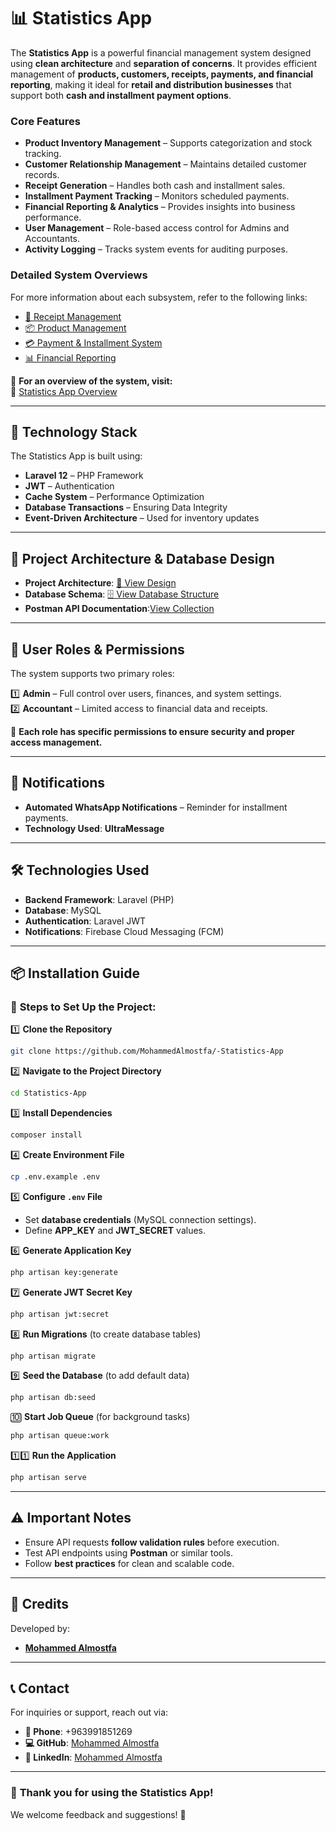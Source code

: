 # 📊 Statistics App

The **Statistics App** is a powerful financial management system designed using **clean architecture** and **separation of concerns**. It provides efficient management of **products, customers, receipts, payments, and financial reporting**, making it ideal for **retail and distribution businesses** that support both **cash and installment payment options**.

### **Core Features**

-   **Product Inventory Management** – Supports categorization and stock tracking.
-   **Customer Relationship Management** – Maintains detailed customer records.
-   **Receipt Generation** – Handles both cash and installment sales.
-   **Installment Payment Tracking** – Monitors scheduled payments.
-   **Financial Reporting & Analytics** – Provides insights into business performance.
-   **User Management** – Role-based access control for Admins and Accountants.
-   **Activity Logging** – Tracks system events for auditing purposes.

### **Detailed System Overviews**

For more information about each subsystem, refer to the following links:

-   [📜 Receipt Management](https://deepwiki.com/MohammedAlmostfa/-Statistics-App/2-receipt-management)
-   [📦 Product Management](https://deepwiki.com/MohammedAlmostfa/-Statistics-App/3-product-management)
-   [💳 Payment & Installment System](https://deepwiki.com/MohammedAlmostfa/-Statistics-App/4-payment-and-installment-system)
-   [📊 Financial Reporting](https://deepwiki.com/MohammedAlmostfa/-Statistics-App/6-financial-reporting)

📌 **For an overview of the system, visit:**  
🔗 [Statistics App Overview](https://deepwiki.com/MohammedAlmostfa/-Statistics-App/1-overview)

---

## 🚀 Technology Stack

The Statistics App is built using:

-   **Laravel 12** – PHP Framework
-   **JWT** – Authentication
-   **Cache System** – Performance Optimization
-   **Database Transactions** – Ensuring Data Integrity
-   **Event-Driven Architecture** – Used for inventory updates

---

## 📐 Project Architecture & Database Design

-   **Project Architecture**: [📁 View Design](https://drive.google.com/file/d/1V8l6mdmPlQwRZu2TiZz44RYAEA7u0LO5/view?usp=sharing)
-   **Database Schema**: [🗄️ View Database Structure](https://drive.google.com/file/d/1V8l6mdmPlQwRZu2TiZz44RYAEA7u0LO5/view?usp=sharing)
-   **Postman API Documentation**:[View Collection](https://egmohammed.postman.co/workspace/e.g.mohammed-Workspace~b4e2523d-6246-4fe1-a96f-67892282e04b/collection/37858198-1a8bb936-f78c-4341-a68a-adc3b6ba5a99?action=share&creator=37858198)

---

## 🔐 User Roles & Permissions

The system supports two primary roles:

1️⃣ **Admin** – Full control over users, finances, and system settings.  
2️⃣ **Accountant** – Limited access to financial data and receipts.

📌 **Each role has specific permissions to ensure security and proper access management.**

---

## 🔔 Notifications

-   **Automated WhatsApp Notifications** – Reminder for installment payments.
-   **Technology Used**: **UltraMessage**

---

## 🛠️ Technologies Used

-   **Backend Framework**: Laravel (PHP)
-   **Database**: MySQL
-   **Authentication**: Laravel JWT
-   **Notifications**: Firebase Cloud Messaging (FCM)

---

## 📦 Installation Guide

### 🔹 **Steps to Set Up the Project:**

1️⃣ **Clone the Repository**

```sh
git clone https://github.com/MohammedAlmostfa/-Statistics-App
```

2️⃣ **Navigate to the Project Directory**

```sh
cd Statistics-App
```

3️⃣ **Install Dependencies**

```sh
composer install
```

4️⃣ **Create Environment File**

```sh
cp .env.example .env
```

5️⃣ **Configure `.env` File**

-   Set **database credentials** (MySQL connection settings).
-   Define **APP_KEY** and **JWT_SECRET** values.

6️⃣ **Generate Application Key**

```sh
php artisan key:generate
```

7️⃣ **Generate JWT Secret Key**

```sh
php artisan jwt:secret
```

8️⃣ **Run Migrations** (to create database tables)

```sh
php artisan migrate
```

9️⃣ **Seed the Database** (to add default data)

```sh
php artisan db:seed
```

🔟 **Start Job Queue** (for background tasks)

```sh
php artisan queue:work
```

1️⃣1️⃣ **Run the Application**

```sh
php artisan serve
```

---

## ⚠️ Important Notes

-   Ensure API requests **follow validation rules** before execution.
-   Test API endpoints using **Postman** or similar tools.
-   Follow **best practices** for clean and scalable code.

---

## 👤 Credits

Developed by:

-   **[Mohammed Almostfa](https://github.com/MohammedAlmostfa)**

---

## 📞 Contact

For inquiries or support, reach out via:

-   **📱 Phone**: +963991851269
-   **💻 GitHub**: [Mohammed Almostfa](https://github.com/MohammedAlmostfa)
-   **🔗 LinkedIn**: [Mohammed Almostfa](https://www.linkedin.com/in/mohammed-almostfa-63b3a7240/)

---

### 🎯 **Thank you for using the Statistics App!**

We welcome feedback and suggestions! 🚀

